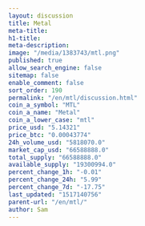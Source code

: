 ```yaml
---
layout: discussion
title: Metal
meta-title: 
h1-title: 
meta-description: 
image: "/media/1383743/mtl.png"
published: true
allow_search_engine: false
sitemap: false
enable_comment: false
sort_order: 190
permalink: "/en/mtl/discussion.html"
coin_a_symbol: "MTL"
coin_a_name: "Metal"
coin_a_lower_case: "mtl"
price_usd: "5.14321"
price_btc: "0.00043774"
24h_volume_usd: "5818070.0"
market_cap_usd: "66588888.0"
total_supply: "66588888.0"
available_supply: "19300994.0"
percent_change_1h: "-0.01"
percent_change_24h: "5.99"
percent_change_7d: "-17.75"
last_updated: "1517140756"
parent-url: "/en/mtl/"
author: Sam
---
```


